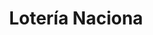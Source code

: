 ---
title: "Lotería Naciona"
url: /ciudad-autonoma-de-buenos-aires/loteria-naciona/
shop: Lotterie
---
